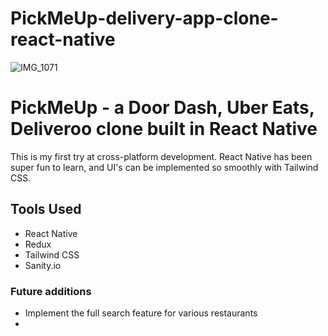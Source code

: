 # PickMeUp-delivery-app-clone-react-native

![IMG_1071](https://user-images.githubusercontent.com/103011750/190290572-8065bf8c-12ab-4735-ba72-6aabd890cd69.PNG)


# PickMeUp - a Door Dash, Uber Eats, Deliveroo clone built in React Native

This is my first try at cross-platform development. React Native has been super fun to learn, and UI's can be implemented so smoothly with Tailwind CSS. 

## Tools Used

- React Native
- Redux
- Tailwind CSS
- Sanity.io

### Future additions
- Implement the full search feature for various restaurants
- 

